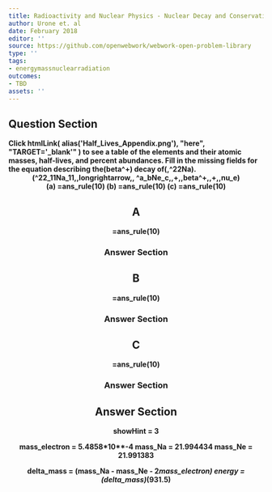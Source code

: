 ```yaml
---
title: Radioactivity and Nuclear Physics - Nuclear Decay and Conservation Laws
author: Urone et. al
date: February 2018
editor: ''
source: https://github.com/openwebwork/webwork-open-problem-library
type: ''
tags:
- energymassnuclearradiation
outcomes:
- TBD
assets: ''
---
```


## Question Section 

<b>
Click
 htmlLink( alias('Half_Lives_Appendix.png'), "here", "TARGET='_blank'" )
to see a table of the elements and their atomic masses, half-lives, and percent abundances.
Fill in the missing fields for the equation describing the(beta^+) decay of(,^22Na).
<center>(^22_11Na_11,,longrightarrow,, ^a_bNe_c,,+,,beta^+,,+,,nu_e)<center>
(a) =ans_rule(10)
(b) =ans_rule(10)
(c) =ans_rule(10)

## A
=ans_rule(10)
### Answer Section
## B
=ans_rule(10)
### Answer Section
## C
=ans_rule(10)
### Answer Section


## Answer Section

showHint = 3

mass_electron = 5.4858*10**-4
mass_Na = 21.994434
mass_Ne = 21.991383

delta_mass = (mass_Na - mass_Ne - 2*mass_electron)
energy = (delta_mass)*(931.5)